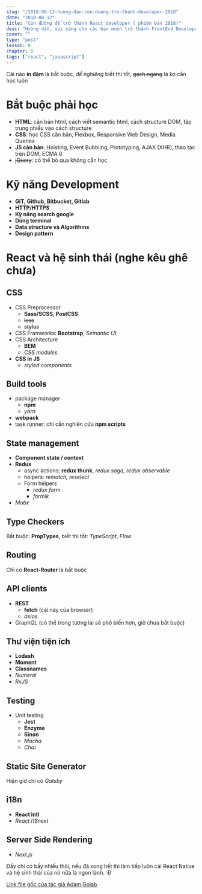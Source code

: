 ```yaml
---
slug: "/2018-08-12-huong-dan-con-duong-tro-thanh-developer-2018"
date: "2018-08-12"
title: "Con đường để trở thành React developer ( phiên bản 2018)"
desc: "Hướng dẫn, soi sáng cho các bạn muốn trở thành FrontEnd Developer. Nếu đã chọn FrontEnd làm nghiệp, React làm món ăn mỗi sáng, mà chưa biết cần học cái gì, hy vọng bài viết này sẽ có ích cho các bạn còn đang ko biết học cái gì"
cover: ""
type: "post"
lesson: 0
chapter: 0
tags: ["react", "javascript"]
---
```


Cái nào **in đậm** là bắt buộc, *để nghiêng* biết thì tốt, <del>gạch ngang</del> là ko cần học luôn

# Bắt buộc phải học

- **HTML**: căn bản html, cách viết semantic html, cách structure DOM, tập trung nhiều vào cách structure
- **CSS**: học CSS căn bản, Flexbox, Responsive Web Design, Media Queries
- **JS căn bản**: Hoisting, Event Bubbling, Prototyping, AJAX (XHR), thao tác trên DOM, ECMA 6
- <del>jQuery</del>: có thể bỏ qua không cần học

# Kỹ năng Development

- **GIT, Github, Bitbucket, Gitlab**
- **HTTP/HTTPS**
- **Kỹ năng search google**
- **Dùng terminal**
- **Data structure và Algorithms**
- **Design pattern**

# React và hệ sinh thái (nghe kêu ghê chưa)

## CSS
- CSS Preprocessor
  - **Sass/SCSS, PostCSS**
  - <del>less</del>
  - <del>stylus</del>
- CSS Framworks: **Bootstrap**, *Semantic UI*
- CSS Architecture
  - **BEM**
  - *CSS modules*
- **CSS in JS**
  - *styled components*

## Build tools

- package manager
  - **npm**
  - *yarn*
- **webpack**
- task runner: chỉ cần nghiên cứu **npm scripts**

## State management

- **Component state / context**
- **Redux**
  - async actions: **redux thunk**, *redux saga, redux observable*
  - helpers: *rematch, reselect*
  - Form helpers
    - *redux form*
    - *formik*
- *Mobx*

## Type Checkers

Bắt buộc: **PropTypes**, biết thì tốt: *TypeScript*, *Flow*

## Routing

Chỉ có **React-Router** là bắt buộc

## API clients

- **REST**
  - **fetch** (cái này của browser)
  - *axios*
- GraphQL (có thể trong tương lai sẽ phổ biến hơn, giờ chưa bắt buộc)

## Thư viện tiện ích

- **Lodash**
- **Moment**
- **Classnames**
- *Numeral*
- *RxJS*

## Testing

- Unit testing
  - **Jest**
  - **Enzyme**
  - **Sinon**
  - *Macha*
  - *Chai*

## Static Site Generator

Hiện giờ chỉ có *Gatsby*


## i18n

- **React Intl**
- *React i18next*

## Server Side Rendering

- *Next.js*

Đấy chỉ có bấy nhiếu thôi, nếu đã xong hết thì làm tiếp luôn cái React Native và hệ sinh thái của nó nữa là ngon lành. :Đ

[Link file gốc của tác giả Adam Golab](https://raw.githubusercontent.com/adam-golab/react-developer-roadmap/master/roadmap.png)